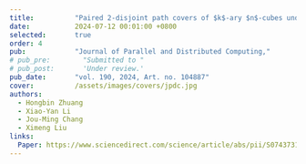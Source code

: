 ```yaml
---
title:          "Paired 2-disjoint path covers of $k$-ary $n$-cubes under the partitioned edge fault model"
date:           2024-07-12 00:01:00 +0800
selected:       true
order: 4
pub:            "Journal of Parallel and Distributed Computing,"
# pub_pre:        "Submitted to "
# pub_post:       'Under review.'
pub_date:       "vol. 190, 2024, Art. no. 104887"
cover:          /assets/images/covers/jpdc.jpg
authors:
  - Hongbin Zhuang
  - Xiao-Yan Li
  - Jou-Ming Chang
  - Ximeng Liu
links:
  Paper: https://www.sciencedirect.com/science/article/abs/pii/S0743731524000510
---
```

